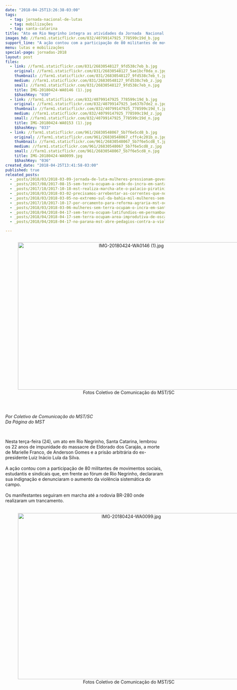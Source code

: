 ```yaml
---
date: "2018-04-25T13:26:38-03:00"
tags:
  - tag: jornada-nacional-de-lutas
  - tag: mobilizações
  - tag: santa-catarina
title: "Ato em Rio Negrinho integra as atividades da Jornada  Nacional de Lutas em Santa Catarina \n"
images_hd: //farm1.staticflickr.com/832/40799147925_778599c19d_b.jpg
support_line: "A ação contou com a participação de 80 militantes de movimentos sociais, estudantis e sindicais "
menu: lutas e mobilizações
special-page: jornadas-2018
layout: post
files:
  - link: //farm1.staticflickr.com/831/26830548127_9fd538c7eb_b.jpg
    original: //farm1.staticflickr.com/831/26830548127_5ae1bcf0da_o.jpg
    thumbnail: //farm1.staticflickr.com/831/26830548127_9fd538c7eb_t.jpg
    medium: //farm1.staticflickr.com/831/26830548127_9fd538c7eb_z.jpg
    small: //farm1.staticflickr.com/831/26830548127_9fd538c7eb_n.jpg
    title: IMG-20180424-WA0146 (1).jpg
    $$hashKey: "030"
  - link: //farm1.staticflickr.com/832/40799147925_778599c19d_b.jpg
    original: //farm1.staticflickr.com/832/40799147925_1e637b7de2_o.jpg
    thumbnail: //farm1.staticflickr.com/832/40799147925_778599c19d_t.jpg
    medium: //farm1.staticflickr.com/832/40799147925_778599c19d_z.jpg
    small: //farm1.staticflickr.com/832/40799147925_778599c19d_n.jpg
    title: IMG-20180424-WA0153 (1).jpg
    $$hashKey: "033"
  - link: //farm1.staticflickr.com/961/26830548067_5b7f6e5cd8_b.jpg
    original: //farm1.staticflickr.com/961/26830548067_cffc4c201b_o.jpg
    thumbnail: //farm1.staticflickr.com/961/26830548067_5b7f6e5cd8_t.jpg
    medium: //farm1.staticflickr.com/961/26830548067_5b7f6e5cd8_z.jpg
    small: //farm1.staticflickr.com/961/26830548067_5b7f6e5cd8_n.jpg
    title: IMG-20180424-WA0099.jpg
    $$hashKey: "036"
created_date: "2018-04-25T13:41:58-03:00"
published: true
releated_posts:
  - _posts/2018/03/2018-03-09-jornada-de-luta-mulheres-pressionam-governo-gaucho-para-solucionar-falta-de-transporte-escolar-em-assentamentos.md
  - _posts/2017/08/2017-08-15-sem-terra-ocupam-a-sede-do-incra-em-santa-catarina.md
  - _posts/2017/10/2017-10-18-mst-realiza-marcha-ate-o-palacio-piratini-e-audiencia-com-a-casa-civil-em-porto-alegre.md
  - _posts/2018/03/2018-03-02-precisamos-arrebentar-as-correntes-que-nos-prendem.md
  - _posts/2018/03/2018-03-05-no-extremo-sul-da-bahia-mil-mulheres-sem-terra-ocupam-a-fabrica-de-celulose-da-suzano.md
  - _posts/2017/10/2017-10-17-por-orcamento-para-reforma-agraria-mst-ocupa-ministerio-e-amplia-jornada-para-16-estados.md
  - _posts/2018/03/2018-03-06-mulheres-sem-terra-ocupam-o-incra-em-santa-catarina.md
  - _posts/2018/04/2018-04-17-sem-terra-ocupam-latifundios-em-pernambuco.md
  - _posts/2018/04/2018-04-17-sem-terra-ocupam-area-improdutiva-de-oscar-maroni.md
  - _posts/2018/04/2018-04-17-no-parana-mst-abre-pedagios-contra-a-violencia-no-campo-e-pela-liberdade-de-lula.md

---
```

<div dir="auto">
<div style="text-align:center">
<figure class="image" style="display:inline-block"><img alt="IMG-20180424-WA0146 (1).jpg" height="466" src="//farm1.staticflickr.com/831/26830548127_9fd538c7eb_b.jpg" width="700" />
<figcaption>Fotos Coletivo de Comunica&ccedil;&atilde;o do MST/SC</figcaption>
</figure>
</div>

<p>&nbsp;</p>

<p><em>Por&nbsp;Coletivo de Comunica&ccedil;&atilde;o do MST/SC<br />
Da P&aacute;gina do MST</em></p>

<p>&nbsp;</p>
</div>

<div dir="auto">Nesta ter&ccedil;a-feira (24), um ato em Rio Negrinho, Santa Catarina, lembrou os&nbsp;22 anos de&nbsp;impunidade do massacre de Eldorado dos Caraj&aacute;s, a&nbsp;morte de&nbsp;Marielle Franco, de Anderson Gomes e a pris&atilde;o arbitr&aacute;ria&nbsp;do ex-presidente Luiz In&aacute;cio Lula da Silva.&nbsp;</div>

<div dir="auto"><br />
A a&ccedil;&atilde;o contou com a participa&ccedil;&atilde;o de&nbsp;80 militantes de&nbsp;movimentos sociais, estudantis e sindicais&nbsp;que, em frente ao f&oacute;rum de Rio Negrinho, declararam sua indigna&ccedil;&atilde;o e denunciaram o aumento da viol&ecirc;ncia sistem&aacute;tica do campo.&nbsp;</div>

<div dir="auto"><br />
Os manifestantes seguiram em marcha at&eacute; a rodovia BR-280 onde realizaram um trancamento.&nbsp;</div>

<div dir="auto">&nbsp;</div>

<div dir="auto">
<div style="text-align:center">
<figure class="image" style="display:inline-block"><img alt="IMG-20180424-WA0099.jpg" height="525" src="//farm1.staticflickr.com/961/26830548067_5b7f6e5cd8_b.jpg" width="700" />
<figcaption>Fotos Coletivo de Comunica&ccedil;&atilde;o do MST/SC</figcaption>
</figure>
</div>
</div>
